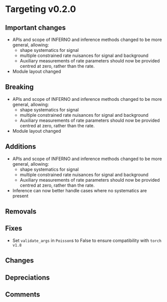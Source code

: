 # Targeting v0.2.0

## Important changes

- APIs and scope of INFERNO and inference methods changed to be more general, allowing:
    - shape systematics for signal
    - multiple constrained rate nuisances for signal and background
    - Auxiliary measurements of rate parameters should now be provided centred at zero, rather than the rate.
- Module layout changed

## Breaking

- APIs and scope of INFERNO and inference methods changed to be more general, allowing:
    - shape systematics for signal
    - multiple constrained rate nuisances for signal and background
    - Auxiliary measurements of rate parameters should now be provided centred at zero, rather than the rate.
- Module layout changed

## Additions

- APIs and scope of INFERNO and inference methods changed to be more general, allowing:
    - shape systematics for signal
    - multiple constrained rate nuisances for signal and background
    - Auxiliary measurements of rate parameters should now be provided centred at zero, rather than the rate.
- Inference can now better handle cases where no systematics are present

## Removals

## Fixes

- Set `validate_args` in `Poisson`s to False to ensure compatibility with `torch v1.8`

## Changes

## Depreciations

## Comments
